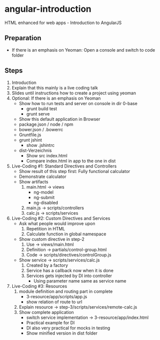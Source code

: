 angular-introduction
====================

HTML enhanced for web apps - Introduction to AngularJS

Preparation
-----------
* If there is an emphasis on Yeoman: Open a console and switch to code folder

Steps
-----

1. Introduction
1. Explain that this mainly is a live coding talk
1. Slides until instructions how to create a project using yeoman
1. Optional: If there is an emphasis on Yeoman
    * Show how to run tests and server on console in dir 0-base
       * grunt build test
       * grunt serve
    * Show this default application in Browser
    * package.json / node / npm
    * bower.json / .bowerrc
    * Gruntfile.js
    * grunt jshint
      * show .jshintrc
    * dist-Verzeichnis
      * Show src index.html
      * Compare index.html in app to the one in dist
1. Live-Coding #1: Standard Directives and Controllers
   * Show result of this step first: Fully functional calculator
   * Demonstrate calculator
   * Show artifacts
     1. main.html -> views
        * ng-model
        * ng-submit
        * ng-disabled
     1. main.js -> scripts/controllers
     1. calc.js -> scripts/services
1. Live-Coding #2: Custom Directives and Services
   * Ask what people would improve upon
     1. Repetition in HTML
     1. Calculate function in global namespace
   * Show custom directive in step-2
     1. Use -> views/main.html
     1. Definition -> partials/control-group.html
     1. Code -> scripts/directives/controlGroup.js
   * Show service -> scripts/services/calc.js
     1. Created by a factory
     1. Service has a callback now when it is done
     1. Services gets injected by DI into controller
        * Using parameter name same as service name
1. Live-Coding #3: Resources
   1. module definition and routing part in complete
      * 3-resource/app/scripts/app.js
      * show relation of route to url
   1. Explain resource -> step-3/scripts/services/remote-calc.js
   1. Show complete application
      * switch service implementation -> 3-resource/app/index.html
      * Practical example for DI
      * DI also very practical for mocks in testing
      * Show minified version in dist folder

